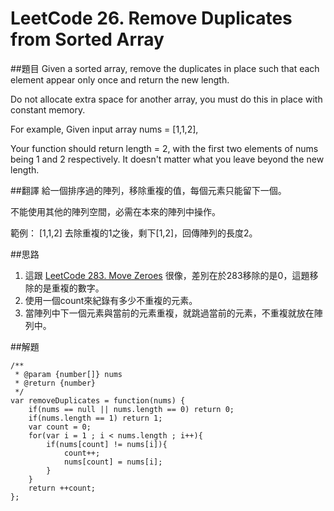 # LeetCode 26. Remove Duplicates from Sorted Array

##題目
Given a sorted array, remove the duplicates in place such that each element appear only once and return the new length.

Do not allocate extra space for another array, you must do this in place with constant memory.

For example,
Given input array nums = [1,1,2],

Your function should return length = 2, with the first two elements of nums being 1 and 2 respectively. It doesn't matter what you leave beyond the new length.

##翻譯
給一個排序過的陣列，移除重複的值，每個元素只能留下一個。
  
不能使用其他的陣列空間，必需在本來的陣列中操作。
  
範例：
[1,1,2] 去除重複的1之後，剩下[1,2]，回傳陣列的長度2。
  
##思路
1. 這跟 [LeetCode 283. Move Zeroes](283md.md) 很像，差別在於283移除的是0，這題移除的是重複的數字。
2. 使用一個count來紀錄有多少不重複的元素。
3. 當陣列中下一個元素與當前的元素重複，就跳過當前的元素，不重複就放在陣列中。

##解題
```
/**
 * @param {number[]} nums
 * @return {number}
 */
var removeDuplicates = function(nums) {
    if(nums == null || nums.length == 0) return 0;
    if(nums.length == 1) return 1;
    var count = 0;
    for(var i = 1 ; i < nums.length ; i++){
        if(nums[count] != nums[i]){
            count++;
            nums[count] = nums[i];
        }
    }    
    return ++count;
};
```




